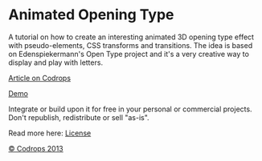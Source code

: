 
Animated Opening Type
=========

A tutorial on how to create an interesting animated 3D opening type effect with pseudo-elements, CSS transforms and transitions. The idea is based on Edenspiekermann's Open Type project and it's a very creative way to display and play with letters.

[Article on Codrops](http://tympanus.net/codrops/?p=16966)

[Demo](http://tympanus.net/Tutorials/AnimatedOpeningType/)

Integrate or build upon it for free in your personal or commercial projects. Don't republish, redistribute or sell "as-is". 

Read more here: [License](http://tympanus.net/codrops/licensing/)

[© Codrops 2013](http://www.codrops.com)
